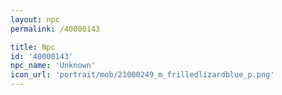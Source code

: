 ```yaml
---
layout: npc
permalink: /40000143

title: Npc
id: '40000143'
npc_name: 'Unknown'
icon_url: 'portrait/mob/21000249_m_frilledlizardblue_p.png'
---
```

